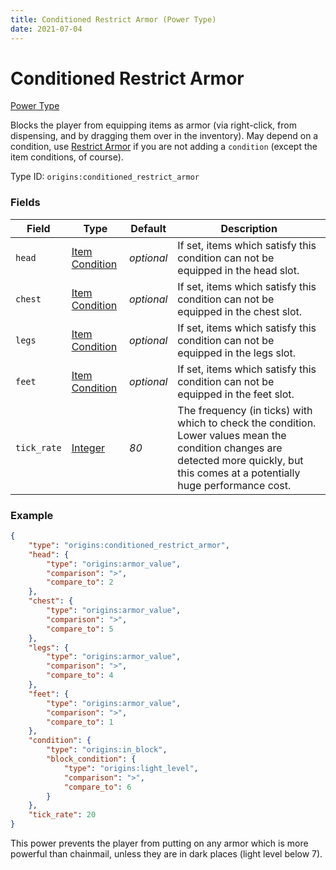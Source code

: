 ```yaml
---
title: Conditioned Restrict Armor (Power Type)
date: 2021-07-04
---
```


# Conditioned Restrict Armor

[Power Type](../power_types.md)

Blocks the player from equipping items as armor (via right-click, from dispensing, and by dragging them over in the inventory). May depend on a condition, use [Restrict Armor](restrict_armor.md) if you are not adding a `condition` (except the item conditions, of course).

Type ID: `origins:conditioned_restrict_armor`

### Fields

Field  | Type | Default | Description
-------|------|---------|-------------
`head` | [Item Condition](../item_conditions.md) | _optional_ | If set, items which satisfy this condition can not be equipped in the head slot.
`chest` | [Item Condition](../item_conditions.md) | _optional_ | If set, items which satisfy this condition can not be equipped in the chest slot.
`legs` | [Item Condition](../item_conditions.md) | _optional_ | If set, items which satisfy this condition can not be equipped in the legs slot.
`feet` | [Item Condition](../item_conditions.md) | _optional_ | If set, items which satisfy this condition can not be equipped in the feet slot.
`tick_rate` | [Integer](../data_types/integer.md) | _80_ | The frequency (in ticks) with which to check the condition. Lower values mean the condition changes are detected more quickly, but this comes at a potentially huge performance cost.

### Example
```json
{
  	"type": "origins:conditioned_restrict_armor",
  	"head": {
    	"type": "origins:armor_value",
    	"comparison": ">",
    	"compare_to": 2
  	},
  	"chest": {
    	"type": "origins:armor_value",
    	"comparison": ">",
    	"compare_to": 5
  	},
  	"legs": {
    	"type": "origins:armor_value",
    	"comparison": ">",
    	"compare_to": 4
  	},
  	"feet": {
    	"type": "origins:armor_value",
    	"comparison": ">",
    	"compare_to": 1
	},
	"condition": {
		"type": "origins:in_block",
		"block_condition": {
			"type": "origins:light_level",
			"comparison": ">",
			"compare_to": 6
		}
	},
	"tick_rate": 20
}
```
This power prevents the player from putting on any armor which is more powerful than chainmail, unless they are in dark places (light level below 7).
